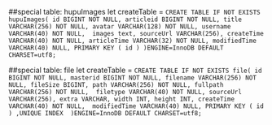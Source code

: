 ##special table: hupuImages
let createTable = `CREATE TABLE IF NOT EXISTS hupuImages(
   id BIGINT NOT NULL,
   articleid BIGINT NOT NULL,
   title VARCHAR(256) NOT NULL,
   avatar VARCHAR(128) NOT NULL,
   username VARCHAR(40) NOT NULL, 
   images text,
   sourceUrl VARCHAR(256),
   createTime VARCHAR(40) NOT NULL,
   articleTime VARCHAR(32) NOT NULL,
   modifiedTime VARCHAR(40) NULL,
   PRIMARY KEY ( id )
)ENGINE=InnoDB DEFAULT CHARSET=utf8;`


##special table: file
let createTable = `CREATE TABLE IF NOT EXISTS file(
   id BIGINT NOT NULL,
   masterid BIGINT NOT NULL,
   filename VARCHAR(256) NOT NULL,
   fileSize BIGINT,
   path VARCHAR(256) NOT NULL,
   fullpath VARCHAR(256) NOT NULL, 
   filetype VARCHAR(40) NOT NULL,
   sourceUrl VARCHAR(256),
   extra VARCHAR,
   width INT,
   height INT,
   createTime VARCHAR(40) NOT NULL, 
   modifiedTime VARCHAR(40) NULL,
   PRIMARY KEY ( id ) ,UNIQUE INDEX 
)ENGINE=InnoDB DEFAULT CHARSET=utf8;`